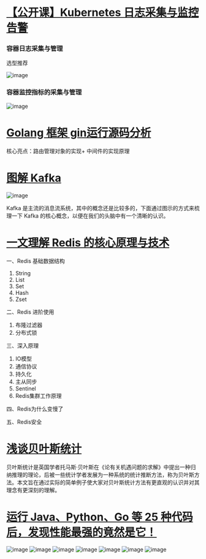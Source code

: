 # [【公开课】Kubernetes 日志采集与监控告警](https://mp.weixin.qq.com/s/Gw_kbNeACIgbMMQQ-QayKg)

### 容器日志采集与管理

选型推荐

![image](https://user-images.githubusercontent.com/7960859/117998077-213b9d80-b376-11eb-93dd-3468d9821b63.png)

### 容器监控指标的采集与管理

![image](https://user-images.githubusercontent.com/7960859/117998219-429c8980-b376-11eb-9675-82ed1d6f05b2.png)

# [Golang 框架 gin运行源码分析](https://mp.weixin.qq.com/s/D6Ls3fUZnmimg8EgBDuXcQ)

核心亮点：路由管理对象的实现+ 中间件的实现原理

# [图解 Kafka](https://mp.weixin.qq.com/s/j4ThqJcc66m97IfA7C3hwg)

![image](https://user-images.githubusercontent.com/7960859/118001265-277f4900-b379-11eb-9436-cd3e2b18cb94.png)

Kafka 是主流的消息流系统，其中的概念还是比较多的，下面通过图示的方式来梳理一下 Kafka 的核心概念，以便在我们的头脑中有一个清晰的认识。

# [一文理解 Redis 的核心原理与技术](https://mp.weixin.qq.com/s/o9qW4FUr85FZljtmo1kGIA)

一、Redis 基础数据结构
1. String
2. List
3. Set
4. Hash
5. Zset

二、Redis 进阶使用
1. 布隆过滤器
2. 分布式锁

三、深入原理
1. IO模型
2. 通信协议
3. 持久化
4. 主从同步
5. Sentinel
6. Redis集群工作原理

四、Redis为什么变慢了

五、Redis安全

# [浅谈贝叶斯统计](https://mp.weixin.qq.com/s?__biz=MzI5MjQ2MzM0Ng==&mid=2247487631&idx=1&sn=5ff6a3cfdf27c1f478d2831fec212e7d&chksm=ec01a712db762e043528672a07d8410595122a8183947acd9fc0d8711a5581feb0dfb8685ab4&scene=21#wechat_redirect)

贝叶斯统计是英国学者托马斯·贝叶斯在《论有关机遇问题的求解》中提出一种归纳推理的理论，后被一些统计学者发展为一种系统的统计推断方法，称为贝叶斯方法。本文旨在通过实际的简单例子使大家对贝叶斯统计方法有更直观的认识并对其理念有更深刻的理解。

# [运行 Java、Python、Go 等 25 种代码后，发现性能最强的竟然是它！](https://mp.weixin.qq.com/s/Yh4_RHY_Pk91uPbwPRDXsg)

![image](https://user-images.githubusercontent.com/7960859/118004874-72e72680-b37c-11eb-8253-85145d5c35cb.png)
![image](https://user-images.githubusercontent.com/7960859/118004801-5d71fc80-b37c-11eb-8b30-2a89ab9d5aaa.png)
![image](https://user-images.githubusercontent.com/7960859/118005122-b0e44a80-b37c-11eb-95cc-591d7ed7200e.png)
![image](https://user-images.githubusercontent.com/7960859/118005164-b9d51c00-b37c-11eb-812e-ea562c5b616f.png)
![image](https://user-images.githubusercontent.com/7960859/118005208-c2c5ed80-b37c-11eb-9b19-8881f9f016fb.png)
![image](https://user-images.githubusercontent.com/7960859/118005238-ca859200-b37c-11eb-80d4-ee69752344b8.png)
![image](https://user-images.githubusercontent.com/7960859/118005282-d5402700-b37c-11eb-8ca6-e2d530aeaf97.png)
